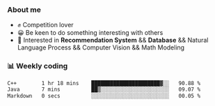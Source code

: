 ### About me

- ✊ Competition lover
- 😀 Be keen to do something interesting with others
- 🎈 Interested in **Recommendation System** && **Database** && Natural Language Process && Computer Vision && Math Modeling


### 📊 Weekly coding
<!--START_SECTION:waka-->

```txt
C++        1 hr 18 mins    ██████████████████████▓░░   90.88 %
Java       7 mins          ██▒░░░░░░░░░░░░░░░░░░░░░░   09.07 %
Markdown   0 secs          ░░░░░░░░░░░░░░░░░░░░░░░░░   00.05 %
```

<!--END_SECTION:waka-->
